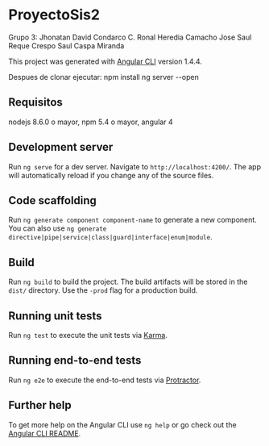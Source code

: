 # ProyectoSis2
Grupo 3:
  Jhonatan David Condarco C.
  Ronal Heredia Camacho
  Jose Saul Reque Crespo
  Saul Caspa Miranda
  
This project was generated with [Angular CLI](https://github.com/angular/angular-cli) version 1.4.4.


Despues de clonar ejecutar:
  npm install
  ng server --open
  
## Requisitos
nodejs 8.6.0 o mayor, 
npm 5.4 o mayor, 
angular 4



## Development server

Run `ng serve` for a dev server. Navigate to `http://localhost:4200/`. The app will automatically reload if you change any of the source files.

## Code scaffolding

Run `ng generate component component-name` to generate a new component. You can also use `ng generate directive|pipe|service|class|guard|interface|enum|module`.

## Build

Run `ng build` to build the project. The build artifacts will be stored in the `dist/` directory. Use the `-prod` flag for a production build.

## Running unit tests

Run `ng test` to execute the unit tests via [Karma](https://karma-runner.github.io).

## Running end-to-end tests

Run `ng e2e` to execute the end-to-end tests via [Protractor](http://www.protractortest.org/).

## Further help

To get more help on the Angular CLI use `ng help` or go check out the [Angular CLI README](https://github.com/angular/angular-cli/blob/master/README.md).
